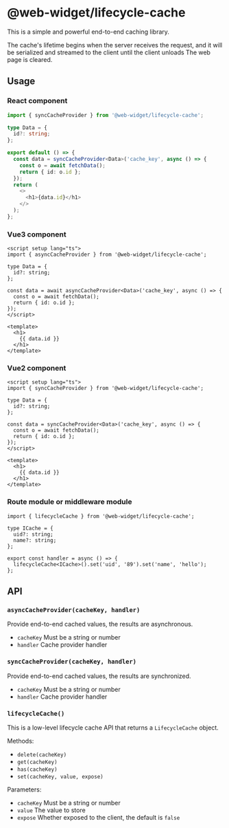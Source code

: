 # @web-widget/lifecycle-cache

This is a simple and powerful end-to-end caching library.

The cache's lifetime begins when the server receives the request, and it will be serialized and streamed to the client until the client unloads The web page is cleared.

## Usage

### React component

```ts
import { syncCacheProvider } from '@web-widget/lifecycle-cache';

type Data = {
  id?: string;
};

export default () => {
  const data = syncCacheProvider<Data>('cache_key', async () => {
    const o = await fetchData();
    return { id: o.id };
  });
  return (
    <>
      <h1>{data.id}</h1>
    </>
  );
};
```

### Vue3 component

```vue
<script setup lang="ts">
import { asyncCacheProvider } from '@web-widget/lifecycle-cache';

type Data = {
  id?: string;
};

const data = await asyncCacheProvider<Data>('cache_key', async () => {
  const o = await fetchData();
  return { id: o.id };
});
</script>

<template>
  <h1>
    {{ data.id }}
  </h1>
</template>
```

### Vue2 component

```vue
<script setup lang="ts">
import { syncCacheProvider } from '@web-widget/lifecycle-cache';

type Data = {
  id?: string;
};

const data = syncCacheProvider<Data>('cache_key', async () => {
  const o = await fetchData();
  return { id: o.id };
});
</script>

<template>
  <h1>
    {{ data.id }}
  </h1>
</template>
```

### Route module or middleware module

```tsx
import { lifecycleCache } from '@web-widget/lifecycle-cache';

type ICache = {
  uid?: string;
  name?: string;
};

export const handler = async () => {
  lifecycleCache<ICache>().set('uid', '89').set('name', 'hello');
};
```

## API

### `asyncCacheProvider(cacheKey, handler)`

Provide end-to-end cached values, the results are asynchronous.

- `cacheKey` Must be a string or number
- `handler` Cache provider handler

### `syncCacheProvider(cacheKey, handler)`

Provide end-to-end cached values, the results are synchronized.

- `cacheKey` Must be a string or number
- `handler` Cache provider handler

### `lifecycleCache()`

This is a low-level lifecycle cache API that returns a `LifecycleCache` object.

Methods:

- `delete(cacheKey)`
- `get(cacheKey)`
- `has(cacheKey)`
- `set(cacheKey, value, expose)`

Parameters:

- `cacheKey` Must be a string or number
- `value` The value to store
- `expose` Whether exposed to the client, the default is `false`
